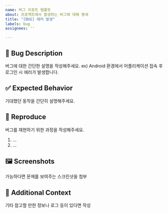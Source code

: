 ```yaml
---
name: 버그 리포트 템플릿
about: 프로젝트에서 발생하는 버그에 대해 명세
title: "[BUG] 에러 발생"
labels: bug
assignees: ''

---
```


## 🐞 Bug Description  
버그에 대한 간단한 설명을 작성해주세요.
ex) Android 환경에서 어플리케이션 접속 후 로그인 시 에러가 발생합니다.

## ✅ Expected Behavior  
기대했던 동작을 간단히 설명해주세요.

## 🔁 Reproduce  
버그를 재현하기 위한 과정을 작성해주세요.
1. ...
2. ...

## 🖼 Screenshots
가능하다면 문제를 보여주는 스크린샷을 첨부

## 🧩 Additional Context
기타 참고할 만한 정보나 로그 등이 있다면 작성
